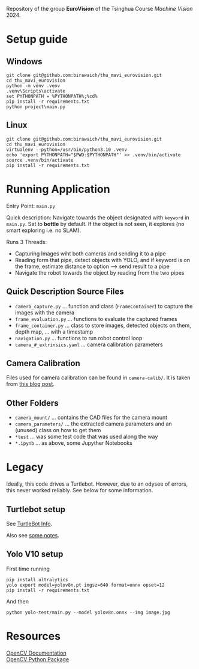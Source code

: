 Repository of the group **EuroVision** of the Tsinghua Course _Machine Vision_ 2024.

# Setup guide

## Windows
```
git clone git@github.com:birawaich/thu_mavi_eurovision.git
cd thu_mavi_eurovision
python -m venv .venv
.venv\Scripts\activate
set PYTHONPATH = %PYTHONPATH%;%cd%
pip install -r requirements.txt
python project\main.py
```

## Linux
```
git clone git@github.com:birawaich/thu_mavi_eurovision.git
cd thu_mavi_eurovision
virtualenv --python=/usr/bin/python3.10 .venv
echo 'export PYTHONPATH="$PWD:$PYTHONPATH"' >> .venv/bin/activate
source .venv/bin/activate
pip install -r requirements.txt
```

# Running Application

Entry Point: `main.py`

Quick description: Navigate towards the object designated with `keyword` in `main.py`.
Set to **bottle** by default.
If the object is not seen, it explores (no smart exploring i.e. no SLAM).

Runs 3 Threads:

- Capturing Images wiht both cameras and sending it to a pipe
- Reading form that pipe, detect objects with YOLO, and if keyword is on the frame, estimate distance to option --> send result to a pipe
- Navigate the robot towards the object by reading from the two pipes

## Quick Description Source Files

- `camera_capture.py` ... function and class (`FrameContainer`) to capture the images with the camera
- `frame_evaluation.py` ... functions to evaluate the captured frames
- `frame_container.py` ... class to store images, detected objects on them, depth map, ... with a timestamp
- `navigation.py` ... functions to run robot control loop
- `camera_#_extrinsics.yaml` ... camera calibration parameters

## Camera Calibration

Files used for camera calibration can be found in `camera-calib/`. It is taken from [this blog post](https://github.com/TemugeB/python_stereo_camera_calibrate).

## Other Folders

- `camera_mount/` ... contains the CAD files for the camera mount
- `camera_parameters/` ... the extracted camera parameters and an (unused) class on how to get them
- `*test` ... was some test code that was used along the way
- `*.ipynb` ... as above, some Jupyther Notebooks

# Legacy

Ideally, this code drives a Turtlebot. However, due to an odysee of errors, this never worked reliably. See below for some information.

## Turtlebot setup

See [TurtleBot Info](./turtlebot_info.md).

Also see [some notes](./progress.md).


## Yolo V10 setup
First time running

```
pip install ultralytics
yolo export model=yolov8n.pt imgsz=640 format=onnx opset=12
pip install -r requirements.txt
```

And then
```
python yolo-test/main.py --model yolov8n.onnx --img image.jpg
```

# Resources

[OpenCV Documentation](https://docs.opencv.org/4.10.0/index.html)  
[OpenCV Python Package](https://pypi.org/project/opencv-python/)

